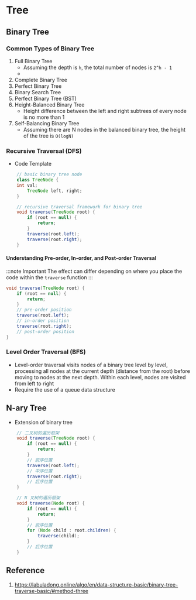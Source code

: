 # Tree

## Binary Tree
### Common Types of Binary Tree
1. Full Binary Tree
    - Assuming the depth is `h`, the total number of nodes is `2^h - 1`
    - 
2. Complete Binary Tree
3. Perfect Binary Tree
4. Binary Search Tree
5. Perfect Binary Tree (BST)
6. Height-Balanced Binary Tree
    - Height difference between the left and right subtrees of every node is no more than 1
7. Self-Balancing Binary Tree
    - Assuming there are N nodes in the balanced binary tree, the height of the tree is `O(logN)`

### Recursive Traversal (DFS)
- Code Template
```java
    // basic binary tree node
    class TreeNode {
    int val;
        TreeNode left, right;
    }

    // recursive traversal framework for binary tree
    void traverse(TreeNode root) {
        if (root == null) {
            return;
        }
        traverse(root.left);
        traverse(root.right);
    }
```

#### Understanding Pre-order, In-order, and Post-order Traversal
:::note Important
    The effect can differ depending on where you place the code within the `traverse` function
:::

```java
void traverse(TreeNode root) {
    if (root == null) {
        return;
    }
    // pre-order position
    traverse(root.left);
    // in-order position
    traverse(root.right);
    // post-order position
}
```

### Level Order Traversal (BFS)
- Level-order traversal visits nodes of a binary tree level by level, processing all nodes at the current depth (distance from the root) before moving to nodes at the next depth. Within each level, nodes are visited from left to right
- Require the use of a queue data structure

## N-ary Tree
- Extension of binary tree
```java
    // 二叉树的遍历框架
    void traverse(TreeNode root) {
        if (root == null) {
            return;
        }
        // 前序位置
        traverse(root.left);
        // 中序位置
        traverse(root.right);
        // 后序位置
    }

    // N 叉树的遍历框架
    void traverse(Node root) {
        if (root == null) {
            return;
        }
        // 前序位置
        for (Node child : root.children) {
            traverse(child);
        }
        // 后序位置
    }
```


## Reference
1. https://labuladong.online/algo/en/data-structure-basic/binary-tree-traverse-basic/#method-three
